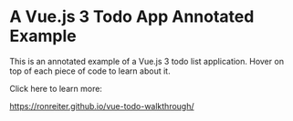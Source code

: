 # A Vue.js 3 Todo App Annotated Example

This is an annotated example of a Vue.js 3 todo list application. Hover on top of each piece of code to learn about it.

Click here to learn more:

https://ronreiter.github.io/vue-todo-walkthrough/